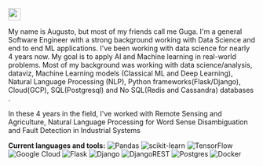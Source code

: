 <img src="https://c.tenor.com/ZA5nWPkUU7UAAAAC/linux-homer.gif" width="25px">

My name is Augusto, but most of my friends call me Guga. I'm a general Software Engineer with a strong background working with Data Science and end to end ML applications. I've been working with data science for nearly 4 years now. My goal is to apply AI and Machine learning in real-world problems. Most of my background was working with data science/analysis, dataviz, Machine Learning models (Classical ML and Deep Learning), Natural Language Processing (NLP), Python frameworks(Flask/Django), Cloud(GCP), SQL(Postgresql) and No SQL(Redis and Cassandra) databases .

In these 4 years in the field, I've worked with Remote Sensing and Agriculture, Natural Language Processing for Word Sense Disambiguation and Fault Detection in Industrial Systems


**Current languages and tools:**
![Pandas](https://img.shields.io/badge/pandas-%23150458.svg?style=for-the-badge&logo=pandas&logoColor=white)
![scikit-learn](https://img.shields.io/badge/scikit--learn-%23F7931E.svg?style=for-the-badge&logo=scikit-learn&logoColor=white)
![TensorFlow](https://img.shields.io/badge/TensorFlow-%23FF6F00.svg?style=for-the-badge&logo=TensorFlow&logoColor=white)
![Google Cloud](https://img.shields.io/badge/GoogleCloud-%234285F4.svg?style=for-the-badge&logo=google-cloud&logoColor=white)
![Flask](https://img.shields.io/badge/flask-%23000.svg?style=for-the-badge&logo=flask&logoColor=white)
![Django](https://img.shields.io/badge/django-%23092E20.svg?style=for-the-badge&logo=django&logoColor=white)
![DjangoREST](https://img.shields.io/badge/DJANGO-REST-ff1709?style=for-the-badge&logo=django&logoColor=white&color=ff1709&labelColor=gray)
![Postgres](https://img.shields.io/badge/postgres-%23316192.svg?style=for-the-badge&logo=postgresql&logoColor=white)
![Docker](https://img.shields.io/badge/docker-%230db7ed.svg?style=for-the-badge&logo=docker&logoColor=white)
